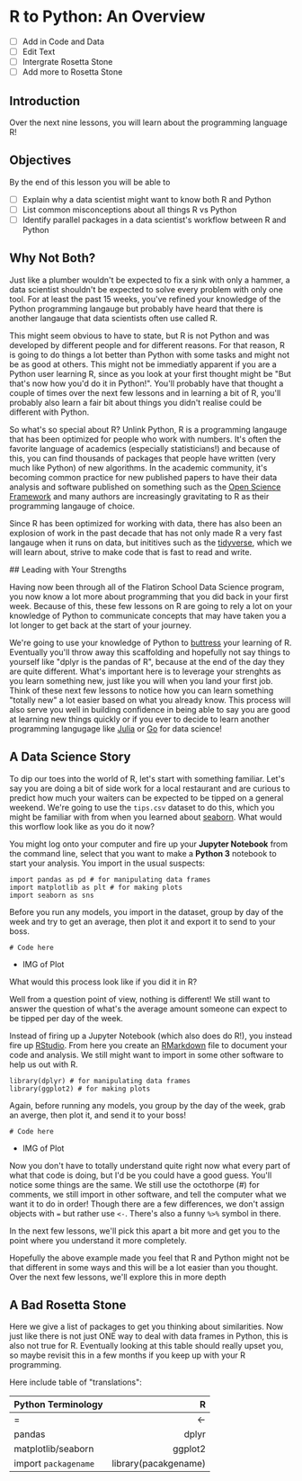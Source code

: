 # R to Python: An Overview  

* [ ] Add in Code and Data
* [ ] Edit Text
* [ ] Intergrate Rosetta Stone
* [ ] Add more to Rosetta Stone

## Introduction 

Over the next nine lessons, you will learn about the programming language R!

## Objectives

By the end of this lesson you will be able to 

* [ ] Explain why a data scientist might want to know both R and Python 
* [ ] List common misconceptions about all things R vs Python
* [ ] Identify parallel packages in a data scientist's workflow between R and Python

## Why Not Both?

Just like a plumber wouldn't be expected to fix a sink with only a hammer, a data scientist shouldn't be expected to solve every problem with only one tool.
For at least the past 15 weeks, you've refined your knowledge of the Python programming langauge but probably have heard that there is another langauge that data scientists often use called R.

This might seem obvious to have to state, but R is not Python and was developed by different people and for different reasons.
For that reason, R is going to do things a lot better than Python with some tasks and might not be as good at others.
This might not be immediatly apparent if you are a Python user learning R, since as you look at your first thought might be "But that's now how you'd do it in Python!".
You'll probably have that thought a couple of times over the next few lessons and in learning a bit of R, you'll probably also learn a fair bit about things you didn't realise could be different with Python. 

So what's so special about R?
Unlink Python, R is a programming langauge that has been optimized for people who work with numbers.
It's often the favorite language of academics (especially statisticians!) and because of this, you can find thousands of packages that people have written (very much like Python) of new algorithms.
In the academic community, it's becoming common practice for new published papers to have their data analysis and software published on something such as the [Open Science Framework]() and many authors are increasingly gravitating to R as their programming langauge of choice. 

Since R has been optimized for working with data, there has also been an explosion of work in the past decade that has not only made R a very fast langauge when it runs on data, but inititives such as the [tidyverse](), which we will learn about, strive to make code that is fast to read and write.

## Leading with Your Strengths

Having now been through all of the Flatiron School Data Science program, you now know a lot more about programming that you did back in your first week.
Because of this, these few lessons on R are going to rely a lot on your knowledge of Python to communicate concepts that may have taken you a lot longer to get back at the start of your journey. 

We're going to use your knowledge of Python to [buttress]() your learning of R.
Eventually you'll throw away this scaffolding and hopefully not say things to yourself like "dplyr is the pandas of R", because at the end of the day they are quite different.
What's important here is to leverage your strenghts as you learn something new, just like you will when you land your first job.
Think of these next few lessons to notice how you can learn something "totally new" a lot easier based on what you already know. 
This process will also serve you well in building confidence in being able to say you are good at learning new things quickly or if you ever to decide to learn another programming langugage like [Julia]() or [Go]() for data science! 

## A Data Science Story 

To dip our toes into the world of R, let's start with something familiar.
Let's say you are doing a bit of side work for a local restaurant and are curious to predict how much your waiters can be expected to be tipped on a general weekend. 
We're going to use the `tips.csv` dataset to do this, which you might be familiar with from when you learned about [seaborn](). 
What would this worflow look like as you do it now?

You might log onto your computer and fire up your **Jupyter Notebook** from the command line, select that you want to make a **Python 3** notebook to start your analysis.
You import in the usual suspects:

```{python}
import pandas as pd # for manipulating data frames 
import matplotlib as plt # for making plots 
import seaborn as sns
```

Before you run any models, you import in the dataset, group by day of the week and try to get an average, then plot it and export it to send to your boss. 

```{python}
# Code here 

```

* IMG of Plot 

What would this process look like if you did it in R?

Well from a question point of view, nothing is different!
We still want to answer the question of what's the average amount someone can expect to be tipped per day of the week.

Instead of firing up a Jupyter Notebook (which also does do R!), you instead fire up [RStudio]().
From here you create an [RMarkdown]() file to document your code and analysis.
We still might want to import in some other software to help us out with R.


```{r}
library(dplyr) # for manipulating data frames 
library(ggplot2) # for making plots 
```

Again, before running any models, you group by the day of the week, grab an averge, then plot it, and send it to your boss!

```{r}
# Code here
```

* IMG of Plot 


Now you don't have to totally understand quite right now what every part of what that code is doing, but I'd be you could have a good guess. 
You'll notice some things are the same.
We still use the octothorpe (#) for comments, we still import in other software, and tell the computer what we want it to do in order!
Though there are a few differences, we don't assign objects with `=` but rather use `<-`.
There's also a funny `%>%` symbol in there.

In the next few lessons, we'll pick this apart a bit more and get you to the point where you understand it more completely.  


Hopefully the above example made you feel that R and Python might not be that different in some ways and this will be a lot easier than you thought. 
Over the next few lessons, we'll explore this in more depth

## A Bad Rosetta Stone

Here we give a list of packages to get you thinking about similarities.
Now just like there is not just ONE way to deal with data frames in Python, this is also not true for R.
Eventually looking at this table should really upset you, so maybe revisit this in a few months if you keep up with your R programming. 

Here include table of "translations":

|Python Terminology		|R 			|
|:------------------------------|----------------------:|
|=				|<-			|
|pandas				|dplyr			|
|matplotlib/seaborn		|ggplot2		|
|import `packagename`		|library(pacakgename)


